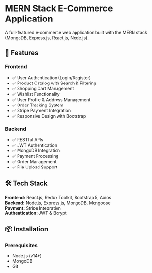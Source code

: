 # MERN Stack E-Commerce Application

A full-featured e-commerce web application built with the MERN stack (MongoDB, Express.js, React.js, Node.js).

## 🚀 Features

### Frontend
- ✅ User Authentication (Login/Register)
- ✅ Product Catalog with Search & Filtering
- ✅ Shopping Cart Management
- ✅ Wishlist Functionality
- ✅ User Profile & Address Management
- ✅ Order Tracking System
- ✅ Stripe Payment Integration
- ✅ Responsive Design with Bootstrap

### Backend
- ✅ RESTful APIs
- ✅ JWT Authentication
- ✅ MongoDB Integration
- ✅ Payment Processing
- ✅ Order Management
- ✅ File Upload Support

## 🛠️ Tech Stack

**Frontend:** React.js, Redux Toolkit, Bootstrap 5, Axios  
**Backend:** Node.js, Express.js, MongoDB, Mongoose  
**Payment:** Stripe Integration  
**Authentication:** JWT & Bcrypt

## 📦 Installation

### Prerequisites
- Node.js (v14+)
- MongoDB
- Git

